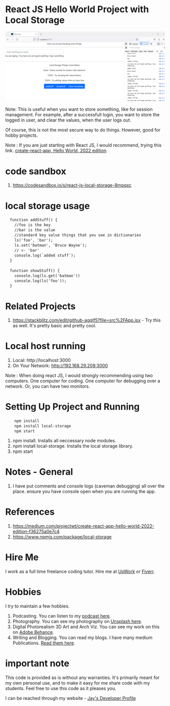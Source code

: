 # React JS Hello World Project with Local Storage

![image info](RandomStuffGeneratorReactApp.png)

Note: This is useful when you want to store something, like for session management. For example, after a successfull login, you want to store the logged in user, and clear the values, when the user logs out. 

Of course, this is not the most secure way to do things. However, good for hobby projects. 

Note : If you are just starting with React JS, I would recommend, trying this link. [create-react-app, Hello World, 2022 edition](https://medium.com/projectwt/create-react-app-hello-world-2022-edition-f36275a0e7c4)

# code sandbox

1. https://codesandbox.io/s/react-js-local-storage-8mpqxc

# local storage usage

```
  function addStuff() {
    //foo is the key
    //bar is the value
    //standard key value things that you see in dictionaries
    ls('foo', 'bar');
    ls.set('batman', 'Bruce Wayne');
    // <- 'bar'
    console.log(`added stuff`);
  }

  function showStuff() {
    console.log(ls.get('batman'))
    console.log(ls('foo'));
  }
```

# Related Projects

1. https://stackblitz.com/edit/github-agqlf5?file=src%2FApp.jsx - Try this as well. It's pretty basic and pretty cool. 

# Local host running 

1. Local:            http://localhost:3000
1. On Your Network:  http://192.168.29.208:3000

Note : When doing react JS, I would strongly recommending using two computers. One computer for coding. One computer for debugging over a network. Or, you can have two monitors.

# Setting Up Project and Running

```
    npm install
    npm install local-storage
    npm start

```

1. npm install. Installs all neccessary node modules. 
1. npm install local-storage. Installs the local storage library.
1. npm start

# Notes - General

1. I have put comments and console logs (caveman debugging) all over the place. ensure you have console open when you are running the app. 

# References

1. https://medium.com/projectwt/create-react-app-hello-world-2022-edition-f36275a0e7c4
1. https://www.npmjs.com/package/local-storage

# Hire Me

I work as a full time freelance coding tutor. Hire me at [UpWork](https://www.upwork.com/fl/vijayasimhabr) or [Fiverr](https://www.fiverr.com/jay_codeguy). 

# Hobbies

I try to maintain a few hobbies.

1. Podcasting. You can listen to my [podcast here](https://stories.thechalakas.com/listen-to-podcast/).
1. Photography. You can see my photography on [Unsplash here](https://unsplash.com/@jay_neeruhaaku).
1. Digital Photorealism 3D Art and Arch Viz. You can see my work on this on [Adobe Behance](https://www.behance.net/vijayasimhabr).
1. Writing and Blogging. You can read my blogs. I have many medium Publications. [Read them here](https://medium.com/@vijayasimhabr).

# important note 

This code is provided as is without any warranties. It's primarily meant for my own personal use, and to make it easy for me share code with my students. Feel free to use this code as it pleases you.

I can be reached through my website - [Jay's Developer Profile](https://jay-study-nildana.github.io/developerprofile)
